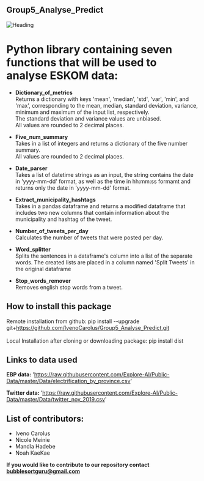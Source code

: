 ## Group5_Analyse_Predict
![Heading](https://www.afriforum.co.za/wp-content/uploads/2019/12/Eskom.jpg)

# Python library containing seven functions that will be used to analyse ESKOM data:

* <b> Dictionary_of_metrics </b> <br/>
Returns a dictionary with keys 'mean', 'median', 'std', 'var', 'min', and 'max', corresponding to the mean, median, standard deviation, variance, minimum and maximum of the input list, respectively. <br/>
The standard deviation and variance values are unbiased. <br/>
All values are rounded to 2 decimal places.

* <b> Five_num_summary </b> <br/>
Takes in a list of integers and returns a dictionary of the five number summary. <br/>
All values are rounded to 2 decimal places. 

* <b> Date_parser </b> <br/>
Takes a list of datetime strings as an input, the string contains the date in 'yyyy-mm-dd' format, as well as the time in hh:mm:ss formamt and returns only the date in 'yyyy-mm-dd' format.

* <b> Extract_municipality_hashtags </b> <br/>
Takes in a pandas dataframe and returns a modified dataframe that includes two new columns that contain information about the municipality and hashtag of the tweet.

* <b> Number_of_tweets_per_day </b> <br/>
 Calculates the number of tweets that were posted per day.

* <b> Word_splitter </b> <br/>
Splits the sentences in a dataframe's column into a list of the separate words. The created lists are placed in a column named 'Split Tweets' in the original dataframe

* <b> Stop_words_remover </b> <br/>
Removes english stop words from a tweet.

## How to install this package
Remote installation from github:
pip install --upgrade git+https://github.com/IvenoCarolus/Group5_Analyse_Predict.git<br/><br/>
Local Installation after cloning or downloading package:
pip install dist<br/>
## Links to data used 
<b> EBP data: </b> 'https://raw.githubusercontent.com/Explore-AI/Public-Data/master/Data/electrification_by_province.csv' <br/>

<b>Twitter data: </b> 'https://raw.githubusercontent.com/Explore-AI/Public-Data/master/Data/twitter_nov_2019.csv'

## List of contributors:
* Iveno Carolus
* Nicole Meinie
* Mandla Hadebe
* Noah KaeKae

<b> If you would like to contribute to our repository contact bubblesortguru@gmail.com </b>

